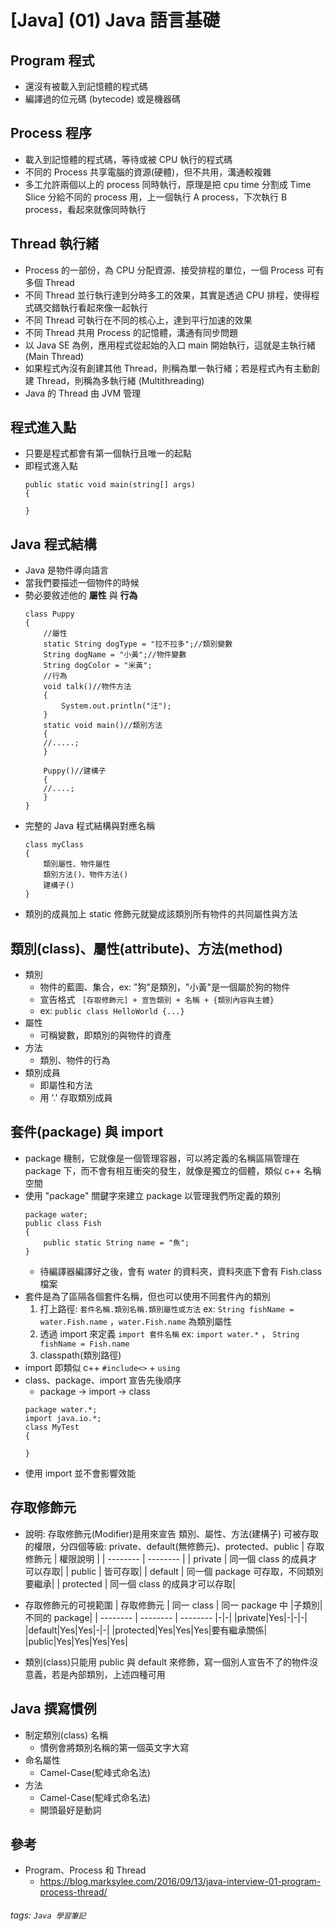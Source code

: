 # [Java] (01) Java 語言基礎
## Program 程式
* 還沒有被載入到記憶體的程式碼
* 編譯過的位元碼 (bytecode) 或是機器碼
## Process 程序
* 載入到記憶體的程式碼，等待或被 CPU 執行的程式碼
* 不同的 Process 共享電腦的資源(硬體)，但不共用，溝通較複雜
* 多工允許兩個以上的 process 同時執行，原理是把 cpu time 分割成 Time Slice 分給不同的 process 用，上一個執行 A process，下次執行 B process，看起來就像同時執行
## Thread 執行緒
* Process 的一部份，為 CPU 分配資源、接受排程的單位，一個 Process 可有多個 Thread
* 不同 Thread 並行執行達到分時多工的效果，其實是透過 CPU 排程，使得程式碼交錯執行看起來像一起執行
* 不同 Thread 可執行在不同的核心上，達到平行加速的效果
* 不同 Thread 共用 Process 的記憶體，溝通有同步問題
* 以 Java SE 為例，應用程式從起始的入口 main 開始執行，這就是主執行緒 (Main Thread)
* 如果程式內沒有創建其他 Thread，則稱為單一執行緒；若是程式內有主動創建 Thread，則稱為多執行緒 (Multithreading)
* Java 的 Thread 由 JVM 管理
## 程式進入點
* 只要是程式都會有第一個執行且唯一的起點
* 即程式進入點
    ```java=
    public static void main(string[] args)
    {
    
    }
    ```
## Java 程式結構
* Java 是物件導向語言
* 當我們要描述一個物件的時候
* 勢必要敘述他的 **屬性** 與 **行為**
    ```java=
    class Puppy
    {
        //屬性
        static String dogType = "拉不拉多";//類別變數
        String dogName = "小黃";//物件變數
        String dogColor = "米黃";
        //行為
        void talk()//物件方法
        {
            System.out.println("汪");
        }
        static void main()//類別方法
        {
        //.....;
        }
        
        Puppy()//建構子
        {
        //....;
        }
    }
    ```
* 完整的 Java 程式結構與對應名稱
    ```java=
    class myClass
    {
        類別屬性、物件屬性
        類別方法()、物件方法()
        建構子()
    }
    ```
* 類別的成員加上 static 修飾元就變成該類別所有物件的共同屬性與方法
## 類別(class)、屬性(attribute)、方法(method)
* 類別
    * 物件的藍圖、集合，ex: "狗"是類別，"小黃"是一個屬於狗的物件
    * 宣告格式
    ``` [存取修飾元] + 宣告類別 + 名稱 + {類別內容與主體}```
    * ex: ```public class HelloWorld {...}```
* 屬性
    * 可稱變數，即類別的與物件的資產
* 方法
    * 類別、物件的行為 
* 類別成員
    * 即屬性和方法
    * 用 '.' 存取類別成員 
## 套件(package) 與 import

* package 機制，它就像是一個管理容器，可以將定義的名稱區隔管理在 package 下，而不會有相互衝突的發生，就像是獨立的個體，類似 c++ 名稱空間
* 使用 "package" 關鍵字來建立 package 以管理我們所定義的類別
    ```java=
    package water;
    public class Fish
    {
        public static String name = "魚";
    }
    ```
    * 待編譯器編譯好之後，會有 water 的資料夾，資料夾底下會有 Fish.class 檔案
* 套件是為了區隔各個套件名稱，但也可以使用不同套件內的類別
    1. 打上路徑: ```套件名稱.類別名稱.類別屬性或方法```
        ex: ```String fishName = water.Fish.name``` ，```water.Fish.name``` 為類別屬性
    2. 透過 import 來定義 ```import 套件名稱```
        ex: ```import water.*``` ， ```String fishName = Fish.name```
    3. classpath(類別路徑)        
* import 即類似 c++ ```#include<>``` + ```using```
* class、package、import 宣告先後順序
    * package -> import -> class
    ```java=
    package water.*;
    import java.io.*;
    class MyTest
    {
    
    }
    ```
* 使用 import 並不會影響效能
## 存取修飾元
* 說明: 存取修飾元(Modifier)是用來宣告 類別、屬性、方法(建構子) 可被存取的權限，分四個等級: private、default(無修飾元)、protected、public
    | 存取修飾元 | 權限說明 |
    | -------- | -------- |
    | private  | 同一個 class 的成員才可以存取|
    | public  | 皆可存取|
    | default  | 同一個 package 可存取，不同類別要繼承|
    | protected | 同一個 class 的成員才可以存取|
    
* 存取修飾元的可視範圍
    | 存取修飾元 | 同一 class | 同一 package 中 |子類別|不同的 package|
    | -------- | -------- | -------- |-|-|
    |private|Yes|-|-|-|
    |default|Yes|Yes|-|-|
    |protected|Yes|Yes|Yes|要有繼承關係|
    |public|Yes|Yes|Yes|Yes|
* 類別(class)只能用 public 與 default 來修飾，寫一個別人宣告不了的物件沒意義，若是內部類別，上述四種可用

## Java 撰寫慣例
* 制定類別(class) 名稱
    * 慣例會將類別名稱的第一個英文字大寫
* 命名屬性
    * Camel-Case(駝峰式命名法)
* 方法
    * Camel-Case(駝峰式命名法)
    * 開頭最好是動詞
## 參考
* Program、Process 和 Thread
    * https://blog.marksylee.com/2016/09/13/java-interview-01-program-process-thread/
###### tags: `Java 學習筆記`
